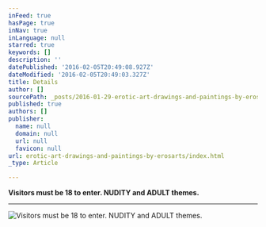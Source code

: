 ```yaml
---
inFeed: true
hasPage: true
inNav: true
inLanguage: null
starred: true
keywords: []
description: ''
datePublished: '2016-02-05T20:49:08.927Z'
dateModified: '2016-02-05T20:49:03.327Z'
title: Details
author: []
sourcePath: _posts/2016-01-29-erotic-art-drawings-and-paintings-by-erosarts.md
published: true
authors: []
publisher:
  name: null
  domain: null
  url: null
  favicon: null
url: erotic-art-drawings-and-paintings-by-erosarts/index.html
_type: Article

---
```

**Visitors must be 18 to enter.  NUDITY and ADULT themes.**

****
![Visitors must be 18 to enter.  NUDITY and ADULT themes.](https://s3-us-west-2.amazonaws.com/the-grid-img/p/05abc0e5433dfc3af876d6ba336dbe17c70ea9ac.jpg)